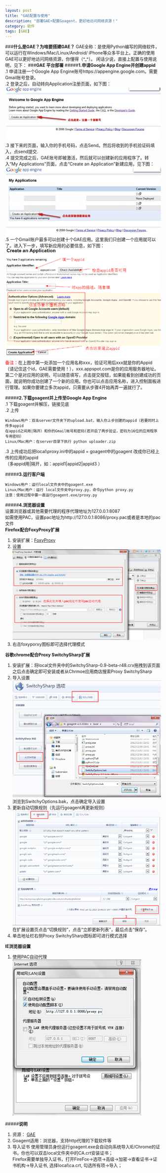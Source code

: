 ```yaml
---
layout: post
title: "GAE配置与使用"
description: "部署GAE+配置Goagent，更好地访问网络资源！"
category: 软件
tags: [GAE]
---
```

###__什么是GAE？为啥要搭建GAE？__	
	GAE全称：是使用Python编写的网络软件，可以运行在Windows/Mac/Linux/Android/
	iPhone等众多平台上。正确的使用GAE可以更好地访问网络资源，你懂得（^_^）。
	闲话少说，直接上配置与使用说明，见下：	
###__GAE 平台部署__	
#####__1.申请Google App Engine并创建appid__ 	
.1 申请注册一个Google App Engine账号https://appengine.google.com。需要Gmail账号登录。	
.2 登录之后，自动转向Application注册页面，如下图：![Create Account](/assets/images/create_application.jpg)
.3 接下来的页面，输入你的手机号码，点击Send。然后将收到的手机验证码填入，点send提交.	
.4 提交完成之后，GAE账号即被激活，然后就可以创建新的应用程序了。转入“My Applications”页面，点击“Create an Application”新建应用，见下图：
![Create Application](/assets/images/add_application.jpg)
.5 一个Gmail账户最多可以创建十个GAE应用。这里我们只创建一个应用就可以了。进入下一步，填写新应用的必要信息，如下图：
![Add Information](/assets/images/add_infor.png)
<font color="red">备注：</font>在上图中第一处添加一个应用名称xxx，验证可用后xxx就是你的Appid（请记住这个id，GAE需要使用！），xxx.appspot.com是你的应用服务器地址。第二个是对应用的说明，可以随意填写，点击提交按钮，如果能看到创建成功的页面，就说明你成功创建了一个新的应用。你也可以点击应用名称，进入控制面板进行管理。如果你要建立多次appid，只需要从步骤4开始再弄一遍就行了。

#####__2.下载goagent并上传至Google App Engine__  
.1 下载goagent并解压，链接见底	
.2 上传

	Windows用户：双击server文件夹下的upload.bat，输入你上步创建的appid（若要同时上传多appid
	在appid之间用|隔开）和你的Gmail帐号和密码(若开启了两步验证，密码为16位的应用程序专用密码）
	Linux/Mac用户：在server目录下执行 python uploader.zip
.3 上传成功后把local\proxy.ini中的appid = goagent中的goagent 改成你已经上传的应用的appid 	
（多appid用|隔开，如：appid1|appid2|appid3 ）

#####__3.运行客户端__	
	
	Windows用户：运行local文件夹中的goagent.exe 
	Linux/Mac用户：运行 local文件夹中proxy.py，命令python proxy.py
	注意：使用过程中要一直运行goagent.exe/proxy.py

#####__4.浏览器设置__	
设置浏览器或其他需要代理的程序代理地址为127.0.0.1:8087	
如需使用PAC，设置pac地址为http://127.0.0.1:8086/proxy.pac或者是本地的pac文件	
__Firefox配合FoxyProxy扩展__	
1. 安装扩展：[FoxyProxy](https://addons.mozilla.org/zh-cn/firefox/addon/foxyproxy-standard/)	
2. 设置 
![FoxyProxy](/assets/images/foxyproxy.png)
3. 右击foxyporxy图标即可选择代理模式

__谷歌chrome配合Proxy SwitchySharp扩展__	
1. 安装扩展：将local文件夹中的SwitchySharp-0.9-beta-r48.crx拖拽到该页面之后点击确定即可安装或者从Chrmoe应用商店搜索Proxy SwitchySharp
2. 导入设置	
![SwitchSharp](/assets/images/switchsharp.png)
浏览到SwitchyOptions.bak，点击确定导入设置	
3. 更新自动切换规则（先运行goagent再更新规则）	
![SwitchSharp](/assets/images/getrules.png)
在扩展设置页点击“切换规则”，点击“立即更新列表”，最后点击“保存”。	
4. 单击地址栏右侧Proxy SwitchySharp图标即可进行模式选择 	

__IE浏览器设置__	
1. 使用PAC自动代理 	
![IE](/assets/images/ie.png)

#####__说明__
1. 资源： [GAE](http://vdisk.weibo.com/s/suf22)
2. Goagent适用：浏览器，支持http代理的下载软件等 	
3. 导入证书
 使用管理员身份运行goagent.exe会自动向系统导入IE/Chrome的证书，你也可以双击local文件夹中的CA.crt安装证书；	
 Firefox需要单独导入证书，打开FireFox->选项->高级->加密->查看证书->证书机构->导入证书, 选择local\ca.crt, 勾选所有项->导入；